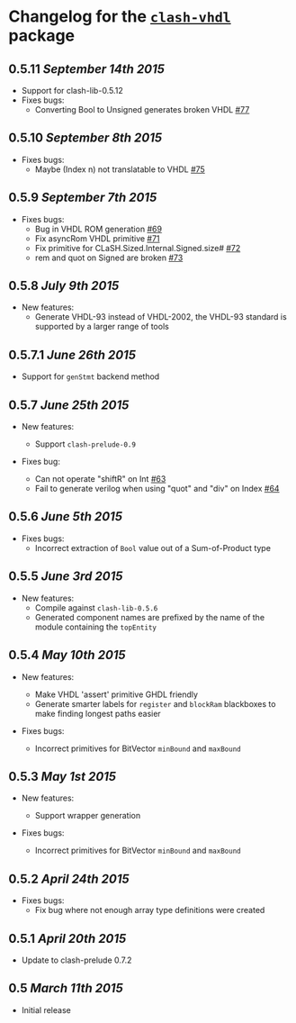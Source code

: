# Changelog for the [`clash-vhdl`](http://hackage.haskell.org/package/clash-vhdl) package

## 0.5.11 *September 14th 2015*
* Support for clash-lib-0.5.12
* Fixes bugs:
  * Converting Bool to Unsigned generates broken VHDL [#77](https://github.com/clash-lang/clash-compiler/issues/77)

## 0.5.10 *September 8th 2015*
* Fixes bugs:
  * Maybe (Index n) not translatable to VHDL [#75](https://github.com/clash-lang/clash-compiler/issues/75)

## 0.5.9 *September 7th 2015*
* Fixes bugs:
  * Bug in VHDL ROM generation [#69](https://github.com/clash-lang/clash-compiler/issues/69)
  * Fix asyncRom VHDL primitive [#71](https://github.com/clash-lang/clash-compiler/pull/71)
  * Fix primitive for CLaSH.Sized.Internal.Signed.size# [#72](https://github.com/clash-lang/clash-compiler/pull/72)
  * rem and quot on Signed are broken [#73](https://github.com/clash-lang/clash-compiler/issues/73)

## 0.5.8 *July 9th 2015*
* New features:
  * Generate VHDL-93 instead of VHDL-2002, the VHDL-93 standard is supported by a larger range of tools

## 0.5.7.1 *June 26th 2015*
* Support for `genStmt` backend method

## 0.5.7 *June 25th 2015*
* New features:
  * Support `clash-prelude-0.9`

* Fixes bug:
  * Can not operate "shiftR" on Int [#63](https://github.com/clash-lang/clash-compiler/issues/63)
  * Fail to generate verilog when using "quot" and "div" on Index [#64](https://github.com/clash-lang/clash-compiler/issues/64)

## 0.5.6 *June 5th 2015*
* Fixes bugs:
  * Incorrect extraction of `Bool` value out of a Sum-of-Product type

## 0.5.5 *June 3rd 2015*
* New features:
  * Compile against `clash-lib-0.5.6`
  * Generated component names are prefixed by the name of the module containing the `topEntity`

## 0.5.4 *May 10th 2015*
* New features:
  * Make VHDL 'assert' primitive GHDL friendly
  * Generate smarter labels for `register` and `blockRam` blackboxes to make finding longest paths easier

* Fixes bugs:
  * Incorrect primitives for BitVector `minBound` and `maxBound`

## 0.5.3 *May 1st 2015*
* New features:
  * Support wrapper generation

* Fixes bugs:
  * Incorrect primitives for BitVector `minBound` and `maxBound`

## 0.5.2 *April 24th 2015*
* Fixes bugs:
  * Fix bug where not enough array type definitions were created

## 0.5.1 *April 20th 2015*
* Update to clash-prelude 0.7.2

## 0.5 *March 11th 2015*
* Initial release
